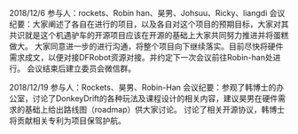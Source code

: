 2018/12/6
参与人：rockets、Robin han、昊男、Johsuu、Ricky、liangdi
会议纪要：大家阐述了各自在进行的项目，以及各自对这个项目的预期目标，大家对其共识就是这个机遇驴车的开源项目应该在开源的基础上大家共同努力推进并将蛋糕做大。
大家同意进一步的进行沟通，将整个项目向下继续落实。目前尽快将硬件需求成文，以便对接DFRobot资源对接。并约定下一次会议前往Robin-han处进行。
会议结束后建立委员会微信群。

2018/12/19
参与人：Rockets、昊男、Robin-Han
会议纪要：参观了韩博士的办公室，讨论了DonkeyDrift的各种玩法及课程设计的相关内容，建议昊男在硬件需求的基础上给出路线图（roadmap）供大家讨论。
讨论了相关开源协议，韩博士将贡献相关专利为项目保驾护航。
